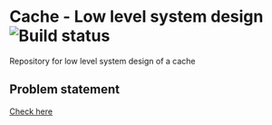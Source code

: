 # Cache - Low level system design ![Build status](https://travis-ci.org/anomaly2104/cache-low-level-system-design.svg?branch=master)
 Repository for low level system design of a cache

## Problem statement
[Check here](problem-statement.md)
